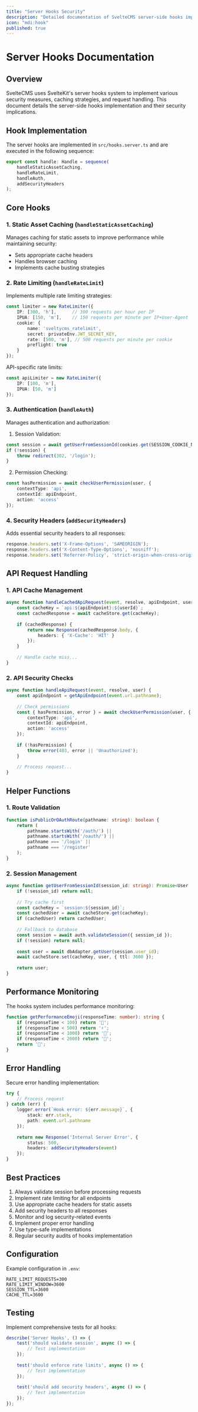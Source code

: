 ```yaml
---
title: "Server Hooks Security"
description: "Detailed documentation of SvelteCMS server-side hooks implementation and security features."
icon: "mdi:hook" 
published: true
---
```


# Server Hooks Documentation

## Overview

SvelteCMS uses SvelteKit's server hooks system to implement various security measures, caching strategies, and request handling. This document details the server-side hooks implementation and their security implications.

## Hook Implementation

The server hooks are implemented in `src/hooks.server.ts` and are executed in the following sequence:

```typescript
export const handle: Handle = sequence(
    handleStaticAssetCaching,
    handleRateLimit,
    handleAuth,
    addSecurityHeaders
);
```

## Core Hooks

### 1. Static Asset Caching (`handleStaticAssetCaching`)

Manages caching for static assets to improve performance while maintaining security:

- Sets appropriate cache headers
- Handles browser caching
- Implements cache busting strategies

### 2. Rate Limiting (`handleRateLimit`)

Implements multiple rate limiting strategies:

```typescript
const limiter = new RateLimiter({
    IP: [300, 'h'],      // 300 requests per hour per IP
    IPUA: [150, 'm'],    // 150 requests per minute per IP+User-Agent
    cookie: {
        name: 'sveltycms_ratelimit',
        secret: privateEnv.JWT_SECRET_KEY,
        rate: [500, 'm'], // 500 requests per minute per cookie
        preflight: true
    }
});
```

API-specific rate limits:
```typescript
const apiLimiter = new RateLimiter({
    IP: [100, 'm'],
    IPUA: [50, 'm']
});
```

### 3. Authentication (`handleAuth`)

Manages authentication and authorization:

1. Session Validation:
```typescript
const session = await getUserFromSessionId(cookies.get(SESSION_COOKIE_NAME));
if (!session) {
    throw redirect(302, '/login');
}
```

2. Permission Checking:
```typescript
const hasPermission = await checkUserPermission(user, {
    contextType: 'api',
    contextId: apiEndpoint,
    action: 'access'
});
```

### 4. Security Headers (`addSecurityHeaders`)

Adds essential security headers to all responses:

```typescript
response.headers.set('X-Frame-Options', 'SAMEORIGIN');
response.headers.set('X-Content-Type-Options', 'nosniff');
response.headers.set('Referrer-Policy', 'strict-origin-when-cross-origin');
```

## API Request Handling

### 1. API Cache Management

```typescript
async function handleCachedApiRequest(event, resolve, apiEndpoint, userId) {
    const cacheKey = `api:${apiEndpoint}:${userId}`;
    const cachedResponse = await cacheStore.get(cacheKey);
    
    if (cachedResponse) {
        return new Response(cachedResponse.body, {
            headers: { 'X-Cache': 'HIT' }
        });
    }
    
    // Handle cache miss...
}
```

### 2. API Security Checks

```typescript
async function handleApiRequest(event, resolve, user) {
    const apiEndpoint = getApiEndpoint(event.url.pathname);
    
    // Check permissions
    const { hasPermission, error } = await checkUserPermission(user, {
        contextType: 'api',
        contextId: apiEndpoint,
        action: 'access'
    });
    
    if (!hasPermission) {
        throw error(403, error || 'Unauthorized');
    }
    
    // Process request...
}
```

## Helper Functions

### 1. Route Validation

```typescript
function isPublicOrOAuthRoute(pathname: string): boolean {
    return (
        pathname.startsWith('/auth/') ||
        pathname.startsWith('/oauth/') ||
        pathname === '/login' ||
        pathname === '/register'
    );
}
```

### 2. Session Management

```typescript
async function getUserFromSessionId(session_id: string): Promise<User | null> {
    if (!session_id) return null;
    
    // Try cache first
    const cacheKey = `session:${session_id}`;
    const cachedUser = await cacheStore.get(cacheKey);
    if (cachedUser) return cachedUser;
    
    // Fallback to database
    const session = await auth.validateSession({ session_id });
    if (!session) return null;
    
    const user = await dbAdapter.getUser(session.user_id);
    await cacheStore.set(cacheKey, user, { ttl: 3600 });
    
    return user;
}
```

## Performance Monitoring

The hooks system includes performance monitoring:

```typescript
function getPerformanceEmoji(responseTime: number): string {
    if (responseTime < 100) return '🚀';
    if (responseTime < 500) return '⚡';
    if (responseTime < 1000) return '🏃';
    if (responseTime < 2000) return '🚶';
    return '🐌';
}
```

## Error Handling

Secure error handling implementation:

```typescript
try {
    // Process request
} catch (err) {
    logger.error(`Hook error: ${err.message}`, {
        stack: err.stack,
        path: event.url.pathname
    });
    
    return new Response('Internal Server Error', {
        status: 500,
        headers: addSecurityHeaders(event)
    });
}
```

## Best Practices

1. Always validate session before processing requests
2. Implement rate limiting for all endpoints
3. Use appropriate cache headers for static assets
4. Add security headers to all responses
5. Monitor and log security-related events
6. Implement proper error handling
7. Use type-safe implementations
8. Regular security audits of hooks implementation

## Configuration

Example configuration in `.env`:

```env
RATE_LIMIT_REQUESTS=300
RATE_LIMIT_WINDOW=3600
SESSION_TTL=3600
CACHE_TTL=3600
```

## Testing

Implement comprehensive tests for all hooks:

```typescript
describe('Server Hooks', () => {
    test('should validate session', async () => {
        // Test implementation
    });
    
    test('should enforce rate limits', async () => {
        // Test implementation
    });
    
    test('should add security headers', async () => {
        // Test implementation
    });
});
